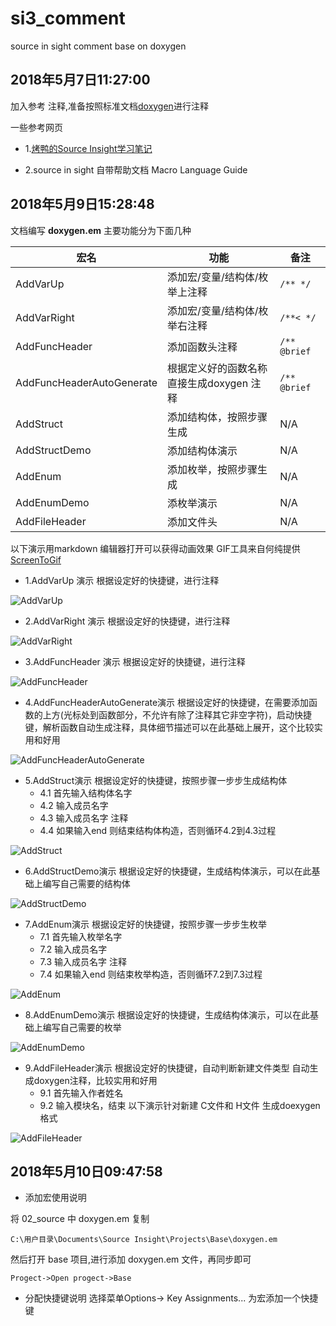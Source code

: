 # si3_comment
source in sight comment base on doxygen

## 2018年5月7日11:27:00

加入参考 注释,准备按照标准文档[doxygen](http://www.doxygen.nl/)进行注释

一些参考网页

- 1.[烤鸭的Source Insight学习笔记](https://blog.csdn.net/benkaoya/article/details/8296197)

- 2.source in sight 自带帮助文档 Macro Language Guide

## 2018年5月9日15:28:48

文档编写 **doxygen.em** 主要功能分为下面几种

| 宏名 | 功能 | 备注 |
|---|---|---|
| AddVarUp| 添加宏/变量/结构体/枚举上注释 | ```/** */``` |
| AddVarRight|添加宏/变量/结构体/枚举右注释|```/**< */``` |
| AddFuncHeader| 添加函数头注释| ```/** @brief ``` |
| AddFuncHeaderAutoGenerate| 根据定义好的函数名称直接生成doxygen 注释| ```/** @brief ``` |
| AddStruct| 添加结构体，按照步骤生成| N/A|
| AddStructDemo| 添加结构体演示| N/A|
| AddEnum| 添加枚举，按照步骤生成| N/A|
| AddEnumDemo| 添枚举演示| N/A|
| AddFileHeader| 添加文件头| N/A|

以下演示用markdown 编辑器打开可以获得动画效果
GIF工具来自何纯提供 [ScreenToGif](http://www.screentogif.com/?l=zh_cn)

- 1.AddVarUp 演示
根据设定好的快捷键，进行注释

![AddVarUp](05_image/AddVarUp.gif)


- 2.AddVarRight 演示
根据设定好的快捷键，进行注释

![AddVarRight](05_image/AddVarRight.gif)

- 3.AddFuncHeader 演示
根据设定好的快捷键，进行注释

![AddFuncHeader](05_image/AddFuncHeader.gif)

- 4.AddFuncHeaderAutoGenerate演示
根据设定好的快捷键，在需要添加函数的上方(光标处到函数部分，不允许有除了注释其它非空字符)，启动快捷键，解析函数自动生成注释，具体细节描述可以在此基础上展开，这个比较实用和好用

![AddFuncHeaderAutoGenerate](05_image/AddFuncHeaderAutoGenerate.gif)

- 5.AddStruct演示
根据设定好的快捷键，按照步骤一步步生成结构体
	- 4.1 首先输入结构体名字
    - 4.2 输入成员名字   	 
    - 4.3 输入成员名字 注释
    - 4.4 如果输入end 则结束结构体构造，否则循环4.2到4.3过程

![AddStruct](05_image/AddStruct.gif)

- 6.AddStructDemo演示
根据设定好的快捷键，生成结构体演示，可以在此基础上编写自己需要的结构体

![AddStructDemo](05_image/AddStructDemo.gif)

- 7.AddEnum演示
根据设定好的快捷键，按照步骤一步步生枚举
	- 7.1 首先输入枚举名字
    - 7.2 输入成员名字   	 
    - 7.3 输入成员名字 注释
    - 7.4 如果输入end 则结束枚举构造，否则循环7.2到7.3过程 

![AddEnum](05_image/AddEnum.gif)

- 8.AddEnumDemo演示
根据设定好的快捷键，生成结构体演示，可以在此基础上编写自己需要的枚举

![AddEnumDemo](05_image/AddEnumDemo.gif)

- 9.AddFileHeader演示
根据设定好的快捷键，自动判断新建文件类型 自动生成doxygen注释，比较实用和好用
	- 9.1 首先输入作者姓名
    - 9.2 输入模块名，结束
 以下演示针对新建 C文件和 H文件 生成doexygen格式

 ![AddFileHeader](05_image/AddFileHeader.gif) 	

## 2018年5月10日09:47:58

- 添加宏使用说明

将 02_source 中 doxygen.em 复制

```
C:\用户目录\Documents\Source Insight\Projects\Base\doxygen.em 
```
然后打开 base 项目,进行添加 doxygen.em 文件，再同步即可
```
Progect->Open progect->Base
```
- 分配快捷键说明
选择菜单Options-> Key Assignments... 为宏添加一个快捷键






